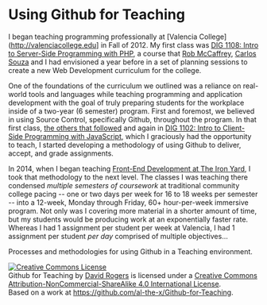 # Using Github for Teaching

I began teaching programming professionally at [Valencia College](http://valenciacollege.edu] in Fall of 2012. My first class was [DIG 1108: Intro to Server-Side Programming with PHP](https://github.com/Valencia-Digital-Media/vcc-dig1108-fall2012.github.com), a course that [Rob McCaffrey](https://www.linkedin.com/pub/robert-mccaffrey/8/522/b48), [Carlos Souza](https://www.linkedin.com/in/caike) and I had envisioned a year before in a set of planning sessions to create a new Web Development curriculum for the college.

One of the foundations of the curriculum we outlined was a reliance on real-world tools and languages while teaching programming and application development with the goal of truly preparing students for the workplace inside of a two-year (6 semester) program. First and foremost, we believed in using Source Control, specifically Github, throughout the program. In that first class, [the others that followed](https://j.mp/vcc-dig-1108) and again in [DIG 1102: Intro to Client-Side Programming with JavaScript](http://j.mp/vcc-dig-1102), which I graciously had the opportunity to teach, I started developing a methodology of using Github to deliver, accept, and grade assignments.

In 2014, when I began teaching [Front-End Development at The Iron Yard](http://theironyard.com/courses/front-end-engineering/), I took that methodology to the next level. The classes I was teaching there condensed _multiple semesters of coursework_ at traditional community college pacing -- one or two days per week for 16 to 18 weeks per semester -- into a 12-week, Monday through Friday, 60+ hour-per-week immersive program. Not only was I covering more material in a shorter amount of time, but my students would be producing work at an exponentially faster rate. Whereas I had 1 assignment per student per week at Valencia, I had 1 assignment per student _per day_ comprised of multiple objectives...

Processes and methodologies for using Github in a Teaching environment.

<a rel="license" href="http://creativecommons.org/licenses/by-nc-sa/4.0/"><img alt="Creative Commons License" style="border-width:0" src="https://i.creativecommons.org/l/by-nc-sa/4.0/80x15.png" /></a><br /><span xmlns:dct="http://purl.org/dc/terms/" href="http://purl.org/dc/dcmitype/Text" property="dct:title" rel="dct:type">Github for Teaching</span> by <a xmlns:cc="http://creativecommons.org/ns#" href="http://al-the-x.me" property="cc:attributionName" rel="cc:attributionURL">David Rogers</a> is licensed under a <a rel="license" href="http://creativecommons.org/licenses/by-nc-sa/4.0/">Creative Commons Attribution-NonCommercial-ShareAlike 4.0 International License</a>.<br />Based on a work at <a xmlns:dct="http://purl.org/dc/terms/" href="https://github.com/al-the-x/Github-for-Teaching" rel="dct:source">https://github.com/al-the-x/Github-for-Teaching</a>.
